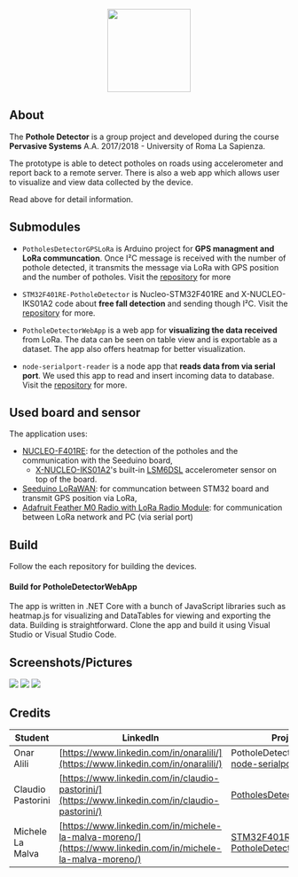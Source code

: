 <p align="center">
  <img src="https://raw.githubusercontent.com/onaralili/pothole-detector-project/master/PotholeDetectorWebApp/wwwroot/images/logo.svg?sanitize=true" width="150">
</p>

## About
The **Pothole Detector** is a group project and developed during the course **Pervasive Systems** A.A. 2017/2018 - University of Roma La Sapienza. 

The prototype is able to detect potholes on roads using accelerometer and report back to a remote server. 
There is also a web app which allows user to visualize and view data collected by the device. 

Read above for detail information.

## Submodules

* `PotholesDetectorGPSLoRa` is Arduino project for **GPS managment and LoRa communcation**. Once I²C message is received with the number of pothole detected, it transmits the message via LoRa with GPS position and the number of potholes. 
Visit the [repository](https://github.com/claudiopastorini/PotholesDetectorGPSLoRa) for more

* `STM32F401RE-PotholeDetector` is Nucleo-STM32F401RE and X-NUCLEO-IKS01A2 code about **free fall detection** and sending though I²C. 
Visit the [repository](https://github.com/Mickyleitor/STM32F401RE-PotholeDetector/tree/afc81e0565daf053700544a7067f0d9a2bb6e741) for more.

* `PotholeDetectorWebApp` is a web app for **visualizing the data received** from LoRa. The data can be seen on table view and is exportable as a dataset. The app also offers heatmap for better visualization.

* `node-serialport-reader` is a node app that **reads data from via serial port**. We used this app to read and insert incoming data to database. 
Visit the [repository](https://github.com/onaralili/node-serialport-reader) for more.

## Used board and sensor
 The application uses:

* [NUCLEO-F401RE](http://www.st.com/en/ecosystems/x-nucleo-iks01a2.html): for the detection of the potholes and the communication with the Seeduino board,
    * [X-NUCLEO-IKS01A2](http://www.st.com/en/ecosystems/x-nucleo-iks01a2.html)'s built-in [LSM6DSL](http://www.st.com/en/mems-and-sensors/lsm6dsl.html) accelerometer sensor on top of the board.
* [Seeduino LoRaWAN](https://www.seeedstudio.com/Seeeduino-LoRaWAN-p-2780.html): for communcation between STM32 board and transmit GPS position via LoRa,
* [Adafruit Feather M0 Radio with LoRa Radio Module](https://www.adafruit.com/product/3178): for communication between LoRa network and PC (via serial port)

## Build
Follow the each repository for building the devices.

#### Build for PotholeDetectorWebApp
The app is written in .NET Core with a bunch of JavaScript libraries such as heatmap.js for visualizing and DataTables for viewing and exporting the data.
Building is straightforward. Clone the app and build it using Visual Studio or Visual Studio Code.

## Screenshots/Pictures
<img src="https://raw.githubusercontent.com/onaralili/pothole-detector-project/master/img.jpg"/>
<img src="https://raw.githubusercontent.com/onaralili/pothole-detector-project/master/Screen%20Shot%202018-06-01%20at%2011.23.15%20AM.png"/>
<img src="https://raw.githubusercontent.com/onaralili/pothole-detector-project/master/Screen%20Shot%202018-06-01%20at%2011.28.41%20AM.png"/>

## Credits
| Student        | LinkedIn           | Project  |
| ------------- |-------------| -----|
| Onar Alili     | [https://www.linkedin.com/in/onaralili/](https://www.linkedin.com/in/onaralili/) | PotholeDetectorWebApp, [node-serialport-reader](https://github.com/onaralili/node-serialport-reader)|
| Claudio Pastorini      | [https://www.linkedin.com/in/claudio-pastorini/](https://www.linkedin.com/in/claudio-pastorini/)       | [PotholesDetectorGPSLoRa](https://github.com/claudiopastorini/PotholesDetectorGPSLoRa) |
| Michele La Malva | [https://www.linkedin.com/in/michele-la-malva-moreno/](https://www.linkedin.com/in/michele-la-malva-moreno/)      | [STM32F401RE-PotholeDetector](https://github.com/Mickyleitor/STM32F401RE-PotholeDetector/tree/afc81e0565daf053700544a7067f0d9a2bb6e741) |
